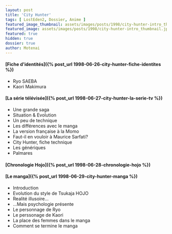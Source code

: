 ```yaml
---
layout: post
title: 'City Hunter'
tags: [ LostEden2, Dossier, Anime ]
featured_image_thumbnail: assets/images/posts/1998/city-hunter-intro_thumbnail.jpg
featured_image: assets/images/posts/1998/city-hunter-intro_thumbnail.jpg
featured: true
hidden: true
dossier: true
author: Motenai
---
```


<!--more-->

#### [Fiche d'identités]({% post_url 1998-06-26-city-hunter-fiche-identites %})

- Ryo SAEBA
- Kaori Makimura

#### [La série télévisée]({% post_url 1998-06-27-city-hunter-la-serie-tv %})

- Une grande saga
- Situation & Evolution
- Un peu de technique
- Les différences avec le manga
- La version française à la Momo
- Faut-il en vouloir à Maurice Sarfati?
- City Hunter, fiche technique
- Les génériques
- Palmares

#### [Chronologie Hojo]({% post_url 1998-06-28-chronologie-hojo %})

#### [Le manga]({% post_url 1998-06-29-city-hunter-manga %})

- Introduction
- Evolution du style de Tsukaja HOJO
- Realité illusoire...
- ...Mais psychologie présente
- Le personnage de Ryo
- Le perssonage de Kaori
- La place des femmes dans le manga
- Comment se termine le manga